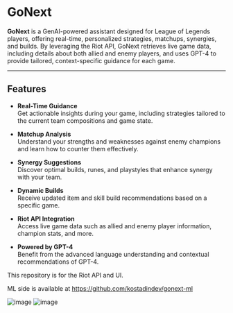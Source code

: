 # GoNext

**GoNext** is a GenAI-powered assistant designed for League of Legends players, offering real-time, personalized strategies, matchups, synergies, and builds. By leveraging the Riot API, GoNext retrieves live game data, including details about both allied and enemy players, and uses GPT-4 to provide tailored, context-specific guidance for each game.

---

## Features

- **Real-Time Guidance**  
  Get actionable insights during your game, including strategies tailored to the current team compositions and game state.

- **Matchup Analysis**  
  Understand your strengths and weaknesses against enemy champions and learn how to counter them effectively.

- **Synergy Suggestions**  
  Discover optimal builds, runes, and playstyles that enhance synergy with your team.

- **Dynamic Builds**  
  Receive updated item and skill build recommendations based on a specific game.

- **Riot API Integration**  
  Access live game data such as allied and enemy player information, champion stats, and more.

- **Powered by GPT-4**  
  Benefit from the advanced language understanding and contextual recommendations of GPT-4.

This repository is for the Riot API and UI.

ML side is available at https://github.com/kostadindev/gonext-ml

![image](https://github.com/user-attachments/assets/fbbde5da-6da0-4883-b9fb-f7f95e112556)
![image](https://github.com/user-attachments/assets/b940e0fc-90f8-4a8c-affa-d42352ed1174)
